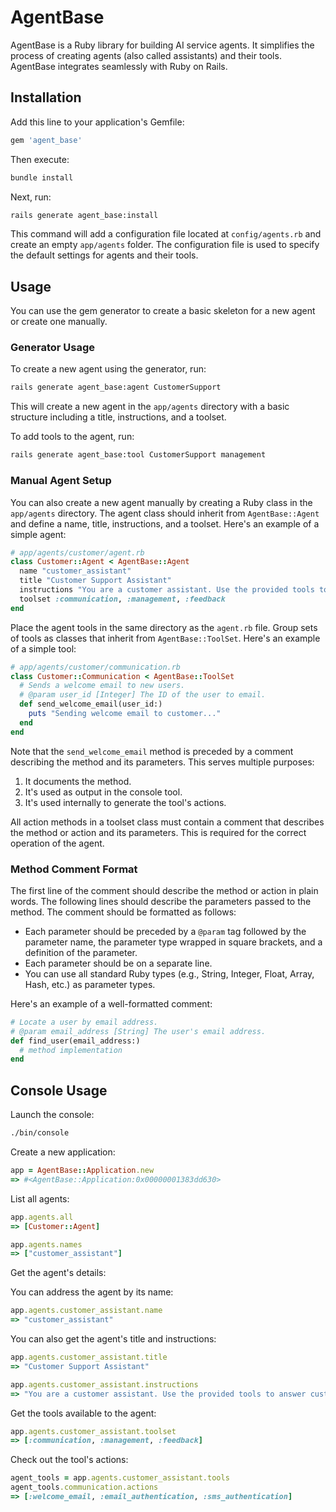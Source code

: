 # AgentBase

AgentBase is a Ruby library for building AI service agents. It simplifies the process of creating agents (also called assistants) and their tools. AgentBase integrates seamlessly with Ruby on Rails.

## Installation

Add this line to your application's Gemfile:

```ruby
gem 'agent_base'
```

Then execute:

```bash
bundle install
```

Next, run:

```bash
rails generate agent_base:install
```

This command will add a configuration file located at `config/agents.rb` and create an empty `app/agents` folder. The configuration file is used to specify the default settings for agents and their tools.

## Usage

You can use the gem generator to create a basic skeleton for a new agent or create one manually.

### Generator Usage

To create a new agent using the generator, run:

```bash
rails generate agent_base:agent CustomerSupport
```

This will create a new agent in the `app/agents` directory with a basic structure including a title, instructions, and a toolset.

To add tools to the agent, run:

```bash
rails generate agent_base:tool CustomerSupport management
```

### Manual Agent Setup

You can also create a new agent manually by creating a Ruby class in the `app/agents` directory. The agent class should inherit from `AgentBase::Agent` and define a name, title, instructions, and a toolset. Here's an example of a simple agent:

```ruby
# app/agents/customer/agent.rb
class Customer::Agent < AgentBase::Agent
  name "customer_assistant"
  title "Customer Support Assistant"
  instructions "You are a customer assistant. Use the provided tools to answer customer questions."
  toolset :communication, :management, :feedback
end
```

Place the agent tools in the same directory as the `agent.rb` file. Group sets of tools as classes that inherit from `AgentBase::ToolSet`. Here's an example of a simple tool:

```ruby
# app/agents/customer/communication.rb
class Customer::Communication < AgentBase::ToolSet
  # Sends a welcome email to new users.
  # @param user_id [Integer] The ID of the user to email.
  def send_welcome_email(user_id:)
    puts "Sending welcome email to customer..."
  end
end
```

Note that the `send_welcome_email` method is preceded by a comment describing the method and its parameters. This serves multiple purposes:
1. It documents the method.
2. It's used as output in the console tool.
3. It's used internally to generate the tool's actions.

All action methods in a toolset class must contain a comment that describes the method or action and its parameters. This is required for the correct operation of the agent.

### Method Comment Format

The first line of the comment should describe the method or action in plain words. The following lines should describe the parameters passed to the method. The comment should be formatted as follows:

- Each parameter should be preceded by a `@param` tag followed by the parameter name, the parameter type wrapped in square brackets, and a definition of the parameter.
- Each parameter should be on a separate line.
- You can use all standard Ruby types (e.g., String, Integer, Float, Array, Hash, etc.) as parameter types.

Here's an example of a well-formatted comment:

```ruby
# Locate a user by email address.
# @param email_address [String] The user's email address.
def find_user(email_address:)
  # method implementation
end
```

## Console Usage

Launch the console:

```bash
./bin/console
```

Create a new application:

```ruby
app = AgentBase::Application.new
=> #<AgentBase::Application:0x00000001383dd630>
```

List all agents:

```ruby
app.agents.all
=> [Customer::Agent]

app.agents.names
=> ["customer_assistant"]
```

Get the agent's details:

You can address the agent by its name:

```ruby
app.agents.customer_assistant.name
=> "customer_assistant"
```

You can also get the agent's title and instructions:

```ruby
app.agents.customer_assistant.title
=> "Customer Support Assistant"

app.agents.customer_assistant.instructions 
=> "You are a customer assistant. Use the provided tools to answer customer questions."
```

Get the tools available to the agent:

```ruby
app.agents.customer_assistant.toolset
=> [:communication, :management, :feedback]
```

Check out the tool's actions:

```ruby
agent_tools = app.agents.customer_assistant.tools
agent_tools.communication.actions
=> [:welcome_email, :email_authentication, :sms_authentication]
```